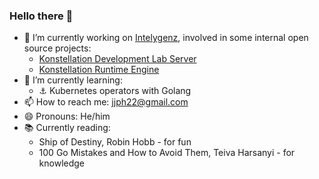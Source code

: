 ### Hello there 👋
- 🔭 I’m currently working on [Intelygenz](https://intelygenz.com/), involved in some internal open source projects:
  - [Konstellation Development Lab Server](https://github.com/konstellation-io/kdl-server)
  - [Konstellation Runtime Engine](https://github.com/konstellation-io/kre)
- 🌱 I’m currently learning:
  - ⚓ Kubernetes operators with Golang
- 📫 How to reach me: jjph22@gmail.com
- 😄 Pronouns: He/him
- 📚 Currently reading:
  - Ship of Destiny, Robin Hobb - for fun
  - 100 Go Mistakes and How to Avoid Them, Teiva Harsanyi - for knowledge
<!--
**JYisus/JYisus** is a ✨ _special_ ✨ repository because its `README.md` (this file) appears on your GitHub profile.

Here are some ideas to get you started:

- 🔭 I’m currently working on ...
- 🌱 I’m currently learning ...
- 👯 I’m looking to collaborate on ...
- 🤔 I’m looking for help with ...
- 💬 Ask me about ...
- 📫 How to reach me: ...
- 😄 Pronouns: ...
- ⚡ Fun fact: ...
-->
